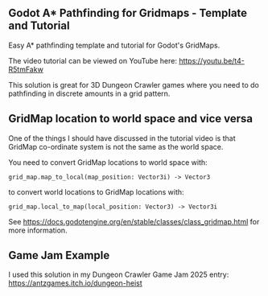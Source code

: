 ## Godot A* Pathfinding for Gridmaps - Template and Tutorial

Easy A* pathfinding template and tutorial for Godot's GridMaps.

The video tutorial can be viewed on YouTube here: https://youtu.be/t4-R5tmFakw

This solution is great for 3D Dungeon Crawler games where you need to do pathfinding in discrete amounts in a grid pattern.

## GridMap location to world space and vice versa

One of the things I should have discussed in the tutorial video is that GridMap co-ordinate system is not the same as the world space.

You need to convert GridMap locations to world space with:

`grid_map.map_to_local(map_position: Vector3i) -> Vector3`

to convert world locations to GridMap locations with:

`grid_map.local_to_map(local_position: Vector3) -> Vector3i`

See https://docs.godotengine.org/en/stable/classes/class_gridmap.html for more information.

## Game Jam Example

 I used this solution in my Dungeon Crawler Game Jam 2025 entry: https://antzgames.itch.io/dungeon-heist



